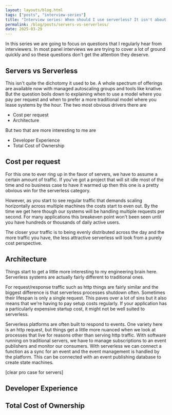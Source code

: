 ```yaml
---
layout: layouts/blog.html
tags: ["posts", "interview-series"]
title: "Interview series: When should I use serverless? It isn't about cost."
permalink: /blog/posts/servers-vs-serverless/
date: 2025-03-29
---
```


In this series we are going to focus on questions that I regularly hear from interviewers. In most panel interviews we are trying to cover a lot of ground quickly and so these questions don't get the attention they deserve.

## Servers vs Serverless

This isn't quite the dichotomy it used to be. A whole spectrum of offerings are available now with managed autoscaling groups and tools like knative. But the question boils down to explaining when to use a model where you pay per request and when to prefer a more traditional model where you lease systems by the hour. The two most obvious drivers there are 

* Cost per request
* Architecture

But two that are more interesting to me are

* Developer Experience
* Total Cost of Ownership

## Cost per request

For this one to ever ring up in the favor of servers, we have to assume a certain amount of traffic. If you've got a project that will sit idle most of the time and no business case to have it warmed up then this one is a pretty obvious win for the serverless category.

However, as you start to see regular traffic that demands scaling horizontally across multiple machines the costs start to even out. By the time we get here though our systems will be handling multiple requests per second. For many applications this breakeven point won't been seen until you have hundreds or thousands of daily active users. 

The closer your traffic is to being evenly distributed across the day and the more traffic you have, the less attractive serverless will look from a purely cost perspective.

## Architecture

Things start to get a little more interesting to my engineering brain here. Serverless systems are actually fairly different to traditional ones.

For request/response traffic such as http things are fairly similar and the biggest difference is that serverless processes shutdown often. Sometimes their lifespan is only a single request. This paves over a lot of sins but it also means that we're having to pay setup costs regularly. If your application has a particularly expensive startup cost, it might not be well suited to serverless.

Serverless platforms are often built to respond to events. One variety here is an http request, but things get a little more nuanced when we look at processes that live for reasons other than serving http traffic. With software running on traditional servers, we have to manage subscriptions to an event publishers and monitor our consumers. With serverless we can connect a function as a sync for an event and the event management is handled by the platform. This can be connected with an event publishing database to create state machines.

[clear pro case for servers]

## Developer Experience



## Total Cost of Ownership
